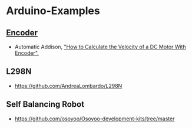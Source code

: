 # Arduino-Examples

[Encoder](https://www.arduino.cc/reference/en/libraries/encoder/)
--
- Automatic Addison, ["How to Calculate the Velocity of a DC Motor With Encoder".](https://automaticaddison.com/how-to-calculate-the-velocity-of-a-dc-motor-with-encoder/)

L298N
--
- https://github.com/AndreaLombardo/L298N

Self Balancing Robot
--
- https://github.com/osoyoo/Osoyoo-development-kits/tree/master
